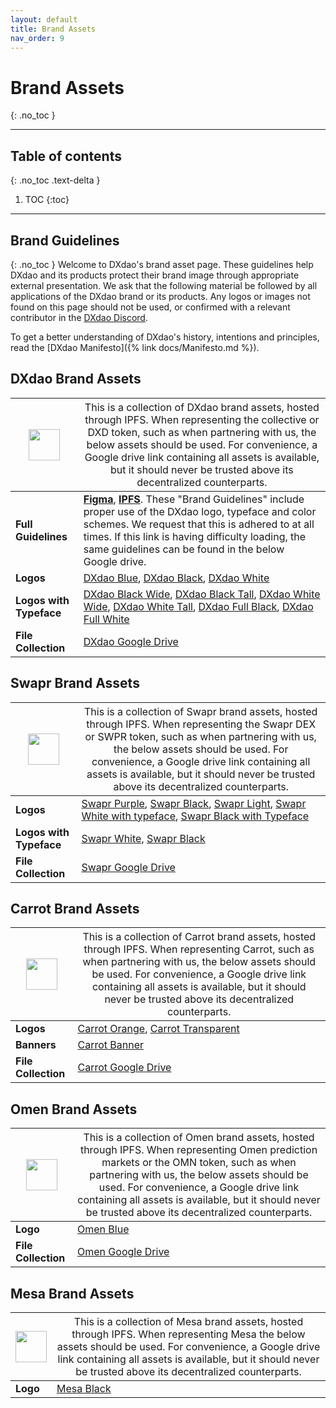 ```yaml
---
layout: default
title: Brand Assets
nav_order: 9
---
```


# Brand Assets
{: .no_toc }
___

## Table of contents
{: .no_toc .text-delta }

1. TOC
{:toc}

___

## Brand Guidelines
{: .no_toc }
Welcome to DXdao's brand asset page. These guidelines help DXdao and its products protect their brand image through appropriate external presentation. We ask that the following material be followed by all applications of the DXdao brand or its products. Any logos or images not found on this page should not be used, or confirmed with a relevant contributor in the [DXdao Discord](https://discord.gg/4QXEJQkvHH).

To get a better understanding of DXdao's history, intentions and principles, read the [DXdao Manifesto]({% link docs/Manifesto.md %}).

## DXdao Brand Assets

|<img src="DXdaoBlue.png" width="50">|  <span style="font-weight:normal">This is a collection of DXdao brand assets, hosted through IPFS. When representing the collective or DXD token, such as when partnering with us, the below assets should be used. For convenience, a Google drive link containing all assets is available, but it should never be trusted above its decentralized counterparts.</span> |
|-----------------------------------|--|
|     **Full Guidelines**  | [**Figma**](https://www.figma.com/proto/L1AKhFqUsJkCOgCOgtO9gk/DXdao-Brand-Guidelines?page-id=2%253A9&node-id=133%253A395&viewport=368%252C48%252C0.18&scaling=contain&starting-point-node-id=133%253A395&hide-ui=1), [**IPFS**](https://bafybeic6pog3yv5pxquc3t4cfqzjfv33rfs4ltltrhl2luqhc3zbxsyr6y.ipfs.dweb.link/?filename=DXdaoBrandGuidelines.pdf). These "Brand Guidelines" include proper use of the DXdao logo, typeface and color schemes. We request that this is adhered to at all times. If this link is having difficulty loading, the same guidelines can be found in the below Google drive. |
|     **Logos**                            | [DXdao Blue](DXdaoBlue.png), [DXdao Black](DXdaoBlack.png), [DXdao White](DXdaoWhite.png) |
|     **Logos with Typeface**                            | [DXdao Black Wide](DXdaoLogoBlackW.png), [DXdao Black Tall](DXdaoLogoBlackT.png), [DXdao White Wide](DXdaoLogoWhiteW.png), [DXdao White Tall](DXdaoLogoWhiteT.png), [DXdao Full Black](DXdaoBlackTypeface.png), [DXdao Full White](DXdaoWhiteTypeface.png)  |
|     **File Collection**                            | [DXdao Google Drive](https://drive.google.com/drive/folders/1RJAj9IXqWkBaAfXmi1XHqDX5wGunud9U?usp=sharing)  |

## Swapr Brand Assets

|<img src="SwaprPurple.png" width="50">|  <span style="font-weight:normal">This is a collection of Swapr brand assets, hosted through IPFS. When representing the Swapr DEX or SWPR token, such as when partnering with us, the below assets should be used. For convenience, a Google drive link containing all assets is available, but it should never be trusted above its decentralized counterparts.</span> |
|-----------------------------------|--|
|     **Logos**                               | [Swapr Purple](SwaprPurple.png), [Swapr Black](SwaprBlack.png), [Swapr Light](SwaprLight.png), [Swapr White with typeface](SwaprWhiteTypeface.png), [Swapr Black with Typeface](SwaprBlackTypeface.png)   |
|     **Logos with Typeface**                               | [Swapr White](SwaprWhiteTypeface.png), [Swapr Black](SwaprBlackTypeface.png)   |
|     **File Collection**                            | [Swapr Google Drive](https://drive.google.com/drive/folders/15jBufI95LgfN1M7E_osgtLlTMkOhHSQb?usp=sharing)  |

## Carrot Brand Assets

|<img src="CarrotOrange.png" width="50">|  <span style="font-weight:normal">This is a collection of Carrot brand assets, hosted through IPFS. When representing Carrot, such as when partnering with us, the below assets should be used. For convenience, a Google drive link containing all assets is available, but it should never be trusted above its decentralized counterparts.</span> |
|-----------------------------------|--|
|     **Logos**                               | [Carrot Orange](CarrotOrange.png), [Carrot Transparent](CarrotTransparent.png) |
|     **Banners**                               | [Carrot Banner](CarrotBanner.png) |
|     **File Collection**                            | [Carrot Google Drive](https://drive.google.com/drive/folders/1optA9_UVrdBL48Ijvgo0dBRBwxYQ9WkS?usp=sharing)  |

## Omen Brand Assets

|<img src="OmenBlue.png" width="50">|  <span style="font-weight:normal">This is a collection of Omen brand assets, hosted through IPFS. When representing Omen prediction markets or the OMN token, such as when partnering with us, the below assets should be used. For convenience, a Google drive link containing all assets is available, but it should never be trusted above its decentralized counterparts.</span> |
|-----------------------------------|--|
|     **Logo**                               | [Omen Blue](OmenBlue.png) |
|     **File Collection**                            | [Omen Google Drive](https://drive.google.com/drive/folders/1pFwFxpYiC6hbo06MEBYechtbMNEZ2mTq?usp=sharing)  |

## Mesa Brand Assets

|<img src="MesaBlack.png" width="50">|  <span style="font-weight:normal">This is a collection of Mesa brand assets, hosted through IPFS. When representing Mesa the below assets should be used. For convenience, a Google drive link containing all assets is available, but it should never be trusted above its decentralized counterparts.</span> |
|-----------------------------------|--|
|     **Logo**                               | [Mesa Black](MesaBlack.png) |
